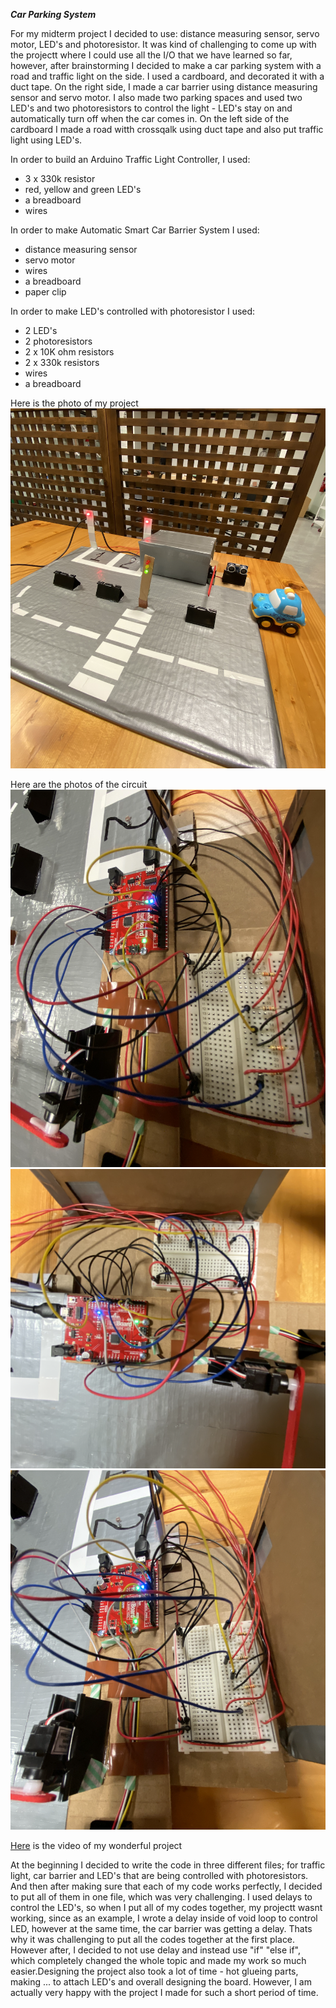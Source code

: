 ***Car Parking System***

For my midterm project I decided to use: distance measuring sensor, servo motor, LED's and photoresistor. It was kind of challenging to come up with the projectt where I could use all the I/O that we have learned so far, however, after brainstorming I decided to make a car parking system with a road and traffic light on the side. I used a cardboard, and decorated it with a duct tape. On the right side, I made a car barrier using distance measuring sensor and servo motor. I also made two parking spaces and used two LED's and two photoresistors to control the light - LED's stay on and automatically turn off when the car comes in. On the left side of the cardboard I made a road witth crossqalk using duct tape and also put traffic light using LED's. 

In order to build an Arduino Traffic Light Controller, I used:
- 3 x 330k resistor
- red, yellow and green LED's
- a breadboard
- wires

In order to make Automatic Smart Car Barrier System I used:
- distance measuring sensor
- servo motor
- wires
- a breadboard 
- paper clip 

In order to make LED's controlled with photoresistor I used:

- 2 LED's
- 2 photoresistors
- 2 x 10K ohm resistors
- 2 x 330k resistors
- wires
- a breadboard

Here is the photo of my project
![](image1.png)

Here are the photos of the circuit 
![](image2.png)
![](image3.png)
![](image4.png)

[Here](https://youtu.be/gnPDiSqWJoc) is the video of my wonderful project

At the beginning I decided to write the code in three different files; for traffic light, car barrier and LED's that are being controlled with photoresistors. And then after making sure that each of my code works perfectly, I decided to put all of them in one file, which was very challenging. I used delays to control the LED's, so when I put all of my codes together, my projectt wasnt working, since as an example, I wrote a delay inside of void loop to control LED, however at the same time, the car barrier was getting a delay. Thats why it was challenging to put all the codes together at the first place. However after, I decided to not use delay and instead use "if" "else if", which completely changed the whole topic and made my work so much easier.Designing the project also took a lot of time - hot glueing parts, making ... to attach LED's and overall designing the board. However, I am actually very happy with the project I made for such a short period of time. 
